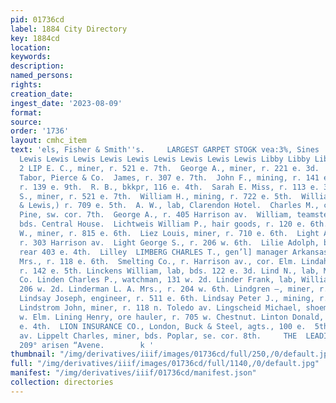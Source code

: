 ```yaml
---
pid: 01736cd
label: 1884 City Directory
key: 1884cd
location: 
keywords: 
description: 
named_persons: 
rights: 
creation_date: 
ingest_date: '2023-08-09'
format: 
source: 
order: '1736'
layout: cmhc_item
text: 'els, Fisher & Smith''s.     LARGEST GARPET STOGK vea:3%, Sines  Lewis Lewis
  Lewis Lewis Lewis Lewis Lewis Lewis Lewis Lewis Lewis Libby Libby Libby Libby  LE
  2 LIP E. C., miner, r. 521 e. 7th.  George A., miner, r. 221 e. 3d.  H. C., teamster,
  Tabor, Pierce & Co.  James, r. 307 e. 7th.  John F., mining, r. 141 e. 9th.  Osear,
  r. 139 e. 9th.  R. B., bkkpr, 116 e. 4th.  Sarah E. Miss, r. 113 e. 3d.  Thomas
  S., miner, r. 521 e. 7th.  William H., mining, r. 722 e. 5th.  William A., (Best
  & Lewis,) r. 709 e. 5th.  A. W., lab, Clarendon Hotel.  Charles M., carpenter, r.
  Pine, sw. cor. 7th.  George A., r. 405 Harrison av.  William, teamster, H. R. Calkin,
  bds. Central House.  Lichtweis William P., hair goods, r. 120 e. 6th. Lickfold John
  W., miner, r. 815 e. 6th.  Liez Louis, miner, r. 710 e. 6th.  Light Al., mining,
  r. 303 Harrison av.  Light George S., r. 206 w. 6th.  Lilie Adolph, butcher, r.
  rear 403 e. 4th.  Lilley  LIMBERG CHARLES T., gen’l] manager Arkansas Valley  Maggie
  Mrs., r. 118 e. 6th.  Smelting Co., r. Harrison av., cor. Elm. Lindahl Hannah Miss,
  r. 142 e. 5th. Linckens William, lab, bds. 122 e. 3d. Lind N., lab, Manville Smelting
  Co. Linden Charles P., watchman, 131 w. 2d. Linder Frank, lab, William Irvine, r.
  206 w. 2d. Linderman L. A. Mrs., r. 204 w. 6th. Lindgren —, miner, r. 427 e. 7th.
  Lindsay Joseph, engineer, r. 511 e. 6th. Lindsay Peter J., mining, r. 125 e. 10th.
  Lindstrom John, miner, r. 118 n. Toledo av. Lingscheid Michael, shoemkr, r. 520
  w. Elm. Lining Henry, ore hauler, r. 705 w. Chestnut. Linton Donald, miner, r. 716
  e. 4th.  LION INSURANCE CO., London, Buck & Steel, agts., 100 e.  5th, cor. Harrison
  av. Lippelt Charles, miner, bds. Poplar, se. cor. 8th.     THE  LEADING JEWELERS,
  209° arisen “Avene.        k '
thumbnail: "/img/derivatives/iiif/images/01736cd/full/250,/0/default.jpg"
full: "/img/derivatives/iiif/images/01736cd/full/1140,/0/default.jpg"
manifest: "/img/derivatives/iiif/01736cd/manifest.json"
collection: directories
---
```

